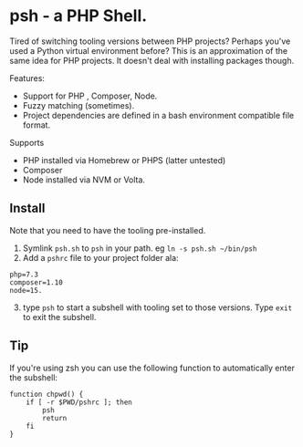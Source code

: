 # psh - a PHP Shell.

Tired of switching tooling versions between PHP projects? Perhaps you've used a Python virtual environment before? This is an approximation of the same idea for PHP projects. It doesn't deal with installing packages though.

Features:

- Support for PHP , Composer, Node.
- Fuzzy matching (sometimes).
- Project dependencies are defined in a bash environment compatible file format.

Supports

- PHP installed via Homebrew or PHPS (latter untested)
- Composer
- Node installed via NVM or Volta.


## Install

Note that you need to have the tooling pre-installed.

1. Symlink `psh.sh` to `psh` in your path. eg `ln -s psh.sh ~/bin/psh`
2. Add a `pshrc` file to your project folder ala:

```
php=7.3
composer=1.10
node=15.
```

3. type `psh` to start a subshell with tooling set to those versions. Type `exit` to exit the subshell.

## Tip

If you're using zsh you can use the following function to automatically enter the subshell:
```
function chpwd() {
    if [ -r $PWD/pshrc ]; then
        psh
        return
    fi
}
```
